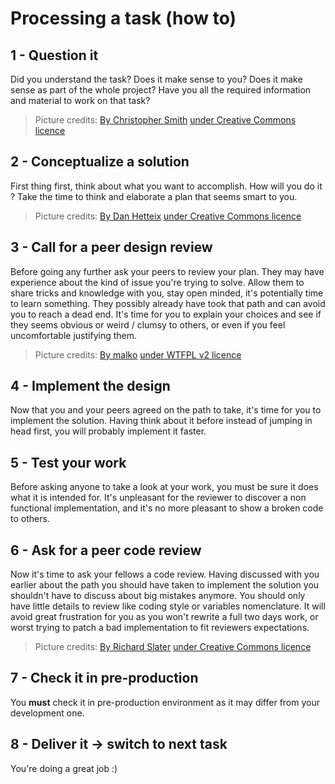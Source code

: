 # Processing a task (how to)
## 1 - **Question** it
Did you understand the task? Does it make sense to you? Does it make sense as part of the whole project? Have you all the required information and material to work on that task?
>Picture credits: [By Christopher Smith](https://thenounproject.com/term/question/346312/) [under Creative Commons licence](https://creativecommons.org/licenses/by/3.0/us/)

## 2 - **Concept**ualize a solution
First thing first, think about what you want to accomplish. How will you do it ? Take the time to think and elaborate a plan that seems smart to you.
>Picture credits: [By Dan Hetteix](https://thenounproject.com/DHETTEIX/uploads/?i=28684) [under Creative Commons licence](https://creativecommons.org/licenses/by/3.0/us/)

## 3 - Call for a peer **design review**
Before going any further ask your peers to review your plan.
They may have experience about the kind of issue you're trying to solve. Allow them to share tricks and knowledge with you, stay open minded, it's potentially time to learn something. They possibly already have took that path and can avoid you to reach a dead end. It's time for you to explain your choices and see if they seems obvious or weird / clumsy to others, or even if you feel uncomfortable justifying them.
>Picture credits: [By malko](https://github.com/malko) [under WTFPL v2 licence](https://fr.wikipedia.org/wiki/WTFPL)

## 4 - **Implement** the design
Now that you and your peers agreed on the path to take, it's time for you to implement the solution. Having think about it before instead of jumping in head first, you will probably implement it faster.

## 5 - **Test** your work
Before asking anyone to take a look at your work, you must be sure it does what it is intended for. It's unpleasant for the reviewer to discover a non functional implementation, and it's no more pleasant to show a broken code to others.

## 6 - Ask for a peer **code review**
Now it's time to ask your fellows a code review. Having discussed with you earlier about the path you should have taken to implement the solution you shouldn't have to discuss about big mistakes anymore. You should only have little details to review like coding style or variables nomenclature. It will avoid great frustration for you as you won't rewrite a full two days work, or worst trying to patch a bad implementation to fit reviewers expectations.
>Picture credits: [By Richard Slater](https://thenounproject.com/search/?q=review&i=104097) [under Creative Commons licence](https://creativecommons.org/licenses/by/3.0/us/)

## 7 - **Check** it in pre-production
You **must** check it in pre-production environment as it may differ from your development one.

## 8 - **Deliver** it → switch to next task
You're doing a great job :)
